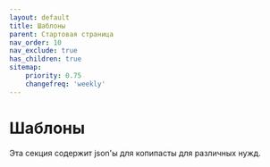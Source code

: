 ```yaml
---
layout: default
title: Шаблоны
parent: Стартовая страница
nav_order: 10
nav_exclude: true
has_children: true
sitemap:
    priority: 0.75
    changefreq: 'weekly'
---
```


# Шаблоны 

Эта секция содержит json'ы для копипасты для различных нужд.